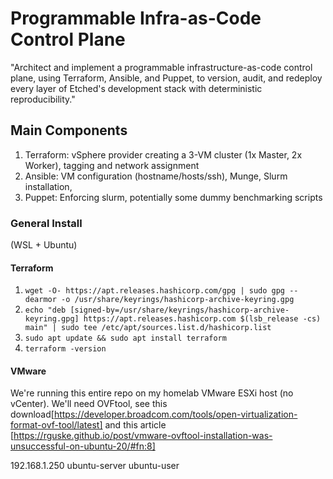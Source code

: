 # Programmable Infra-as-Code Control Plane 
"Architect and implement a programmable infrastructure-as-code control plane, using Terraform, Ansible, and Puppet, to version, audit, and redeploy every layer of Etched's development stack with deterministic reproducibility."

## Main Components
1. Terraform: vSphere provider creating a 3-VM cluster (1x Master, 2x Worker), tagging and network assignment
2. Ansible: VM configuration (hostname/hosts/ssh), Munge, Slurm installation, 
3. Puppet: Enforcing slurm, potentially some dummy benchmarking scripts


### General Install
(WSL + Ubuntu)

#### Terraform
1. `wget -O- https://apt.releases.hashicorp.com/gpg | sudo gpg --dearmor -o /usr/share/keyrings/hashicorp-archive-keyring.gpg`
2. `echo "deb [signed-by=/usr/share/keyrings/hashicorp-archive-keyring.gpg] https://apt.releases.hashicorp.com $(lsb_release -cs) main" | sudo tee /etc/apt/sources.list.d/hashicorp.list`
3. `sudo apt update && sudo apt install terraform`
4. `terraform -version`

#### VMware
We're running this entire repo on my homelab VMware ESXi host (no vCenter).
We'll need OVFtool, see this download[https://developer.broadcom.com/tools/open-virtualization-format-ovf-tool/latest] and this article [https://rguske.github.io/post/vmware-ovftool-installation-was-unsuccessful-on-ubuntu-20/#fn:8]

192.168.1.250
ubuntu-server
ubuntu-user